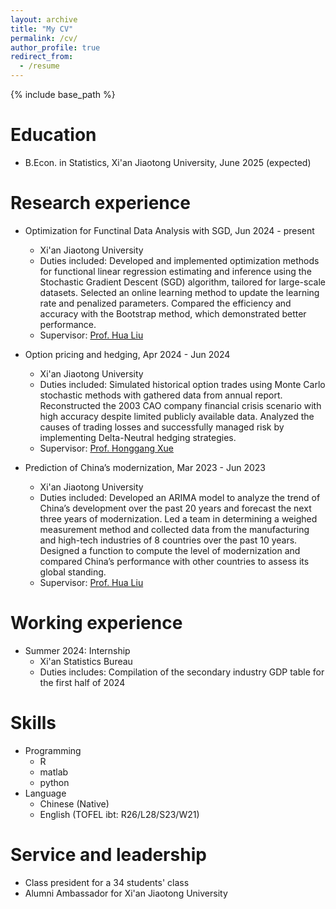 ```yaml
---
layout: archive
title: "My CV"
permalink: /cv/
author_profile: true
redirect_from:
  - /resume
---
```


{% include base_path %}



Education
======

* B.Econ. in Statistics, Xi'an Jiaotong University, June 2025 (expected)

Research experience
======

* Optimization for Functinal Data Analysis with SGD, Jun 2024 - present
  * Xi'an Jiaotong University
  * Duties included: Developed and implemented optimization methods for functional linear regression estimating and inference using the Stochastic Gradient Descent (SGD) algorithm, tailored for large-scale datasets. Selected an online learning method to update the learning rate and penalized parameters. Compared the efficiency and accuracy with the Bootstrap method, which demonstrated better performance.
  * Supervisor: [Prof. Hua Liu](https://liuhuasufe.github.io)


* Option pricing and hedging, Apr 2024 - Jun 2024
  * Xi'an Jiaotong University
  * Duties included: Simulated historical option trades using Monte Carlo stochastic methods with gathered data from annual report. Reconstructed the 2003 CAO company financial crisis scenario with high accuracy despite limited publicly available data. Analyzed the causes of trading losses and successfully managed risk by implementing Delta-Neutral hedging
strategies.
  * Supervisor: [Prof. Honggang Xue](http://sef.xjtu.edu.cn/info/1086/9346.htm)


* Prediction of China’s modernization, Mar 2023 - Jun 2023
  * Xi'an Jiaotong University
  * Duties included: Developed an ARIMA model to analyze the trend of China’s development over the past 20 years and forecast the next three years of modernization. Led a team in determining a weighed measurement method and collected data from the manufacturing and high-tech industries of 8 countries over the past 10 years. Designed a function to compute the level of modernization and compared China’s performance with other countries to assess its global standing.
  * Supervisor: [Prof. Hua Liu](https://liuhuasufe.github.io)
 
 Working experience
======

* Summer 2024: Internship
  * Xi'an Statistics Bureau
  * Duties includes: Compilation of the secondary industry GDP table for the first half of 2024

  
Skills
======
* Programming
  * R
  * matlab
  * python
* Language
  * Chinese (Native)
  * English (TOFEL ibt: R26/L28/S23/W21)


Service and leadership
======
* Class president for a 34 students' class
* Alumni Ambassador for Xi'an Jiaotong University 
